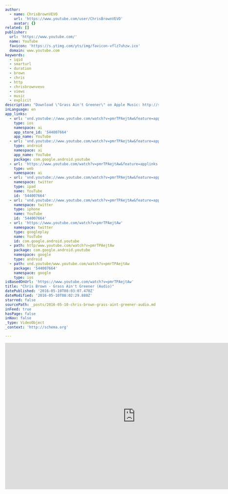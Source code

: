 ```yaml
---
author:
  - name: ChrisBrownVEVO
    url: 'https://www.youtube.com/user/ChrisBrownVEVO'
    avatar: {}
related: []
publisher:
  url: 'https://www.youtube.com/'
  name: YouTube
  favicon: 'https://s.ytimg.com/yts/img/favicon-vflz7uhzw.ico'
  domain: www.youtube.com
keywords:
  - iqid
  - smarturl
  - duration
  - brown
  - chris
  - http
  - chrisbrownvevo
  - views
  - music
  - explicit
description: "Download \"Grass Ain't Greener\" on Apple Music: http://smarturl.it/iGAG?IQid=yt Listen on Spotify: http://smarturl.it/sGAG?IQid=yt Google Play: http://smarturl.it/gGAG?IQid=yt Amazon: http://smarturl.it/aGAG?IQid=yt Chris Brown's latest album \"Royalty\" Available now! Get it on: Apple Music: http://smarturl.it/Royalty?IQid=yt Listen on Spotify: http://smarturl.it/sRoyalty?IQid=yt Amazon Music: http://smarturl.it/aRoyalty?IQid=yt Google Play: http://smarturl.it/gRoyalty?IQid=yt Follow Chris Brown: http://www.chrisbrownworld.com/ https://www.facebook.com/chrisbrown https://twitter.com/chrisbrown http://instagram.com/chrisbrownofficial http://smarturl.it/CBSpotify?IQid=yt"
inLanguage: en
app_links:
  - url: 'vnd.youtube://www.youtube.com/watch?v=pmrTPAejtAw&feature=applinks'
    type: ios
    namespace: ai
    app_store_id: '544007664'
    app_name: YouTube
  - url: 'vnd.youtube://www.youtube.com/watch?v=pmrTPAejtAw&feature=applinks'
    type: android
    namespace: ai
    app_name: YouTube
    package: com.google.android.youtube
  - url: 'https://www.youtube.com/watch?v=pmrTPAejtAw&feature=applinks'
    type: web
    namespace: ai
  - url: 'vnd.youtube://www.youtube.com/watch?v=pmrTPAejtAw&feature=applinks'
    namespace: twitter
    type: ipad
    name: YouTube
    id: '544007664'
  - url: 'vnd.youtube://www.youtube.com/watch?v=pmrTPAejtAw&feature=applinks'
    namespace: twitter
    type: iphone
    name: YouTube
    id: '544007664'
  - url: 'https://www.youtube.com/watch?v=pmrTPAejtAw'
    namespace: twitter
    type: googleplay
    name: YouTube
    id: com.google.android.youtube
  - path: http/www.youtube.com/watch?v=pmrTPAejtAw
    package: com.google.android.youtube
    namespace: google
    type: android
  - path: vnd.youtube/www.youtube.com/watch?v=pmrTPAejtAw
    package: '544007664'
    namespace: google
    type: ios
isBasedOnUrl: 'https://www.youtube.com/watch?v=pmrTPAejtAw'
title: "Chris Brown - Grass Ain't Greener (Audio)"
datePublished: '2016-05-10T08:03:07.470Z'
dateModified: '2016-05-10T08:02:29.880Z'
starred: false
sourcePath: _posts/2016-05-10-chris-brown-grass-aint-greener-audio.md
inFeed: true
hasPage: false
inNav: false
_type: VideoObject
_context: 'http://schema.org'

---
```

<iframe src="https://cdn.embedly.com/widgets/media.html?src=https%3A%2F%2Fwww.youtube.com%2Fembed%2FpmrTPAejtAw%3Ffeature%3Doembed&amp;url=https%3A%2F%2Fwww.youtube.com%2Fwatch%3Fv%3DpmrTPAejtAw&amp;image=https%3A%2F%2Fi.ytimg.com%2Fvi%2FpmrTPAejtAw%2Fhqdefault.jpg&amp;key=b7d04c9b404c499eba89ee7072e1c4f7&amp;type=text%2Fhtml&amp;schema=youtube" width="854" height="480" scrolling="no" frameborder="0" allowfullscreen="" style=""></iframe>